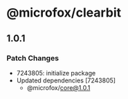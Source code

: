 # @microfox/clearbit

## 1.0.1

### Patch Changes

- 7243805: initialize package
- Updated dependencies [7243805]
  - @microfox/core@1.0.1
